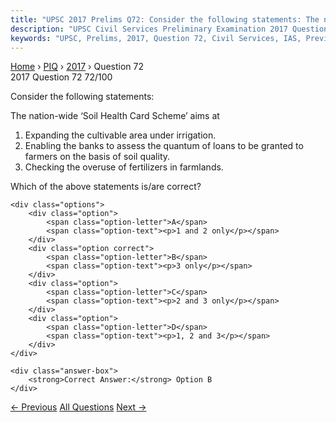 ```yaml
---
title: "UPSC 2017 Prelims Q72: Consider the following statements: The nation-wide ‘Soil Hea..."
description: "UPSC Civil Services Preliminary Examination 2017 Question 72 with options and answer"
keywords: "UPSC, Prelims, 2017, Question 72, Civil Services, IAS, Previous Year Questions"
---
```


<nav class="breadcrumb">
    <a href="../../">Home</a>
    <span>›</span>
    <a href="../">PIQ</a>
    <span>›</span>
    <a href="./">2017</a>
    <span>›</span>
    <span>Question 72</span>
</nav>

<div class="question-header">
    <div class="question-meta">
        <span class="year-badge">2017</span>
        <span class="question-number">Question 72</span>
        <span class="progress">72/100</span>
    </div>
    <div class="progress-bar">
        <div class="progress-fill" style="width: 72.0%"></div>
    </div>
</div>

<div class="question-content">
    <div class="question-text">
        <p>Consider the following statements:</p>
<p>The nation-wide ‘Soil Health Card Scheme’ aims at</p>
<ol>
<li>Expanding the cultivable area under irrigation.</li>
<li>Enabling the banks to assess the quantum of loans to be granted to farmers on the basis of soil quality.</li>
<li>Checking the overuse of fertilizers in farmlands.</li>
</ol>
<p>Which of the above statements is/are correct?</p>
    </div>
    
    <div class="options">
        <div class="option">
            <span class="option-letter">A</span>
            <span class="option-text"><p>1 and 2 only</p></span>
        </div>
        <div class="option correct">
            <span class="option-letter">B</span>
            <span class="option-text"><p>3 only</p></span>
        </div>
        <div class="option">
            <span class="option-letter">C</span>
            <span class="option-text"><p>2 and 3 only</p></span>
        </div>
        <div class="option">
            <span class="option-letter">D</span>
            <span class="option-text"><p>1, 2 and 3</p></span>
        </div>
    </div>

    <div class="answer-box">
        <strong>Correct Answer:</strong> Option B
    </div>
</div>

<div class="question-nav">
    <a href="../q071-which-of-the-following-practices-can-help-in-water/" class="nav-btn prev">← Previous</a>
    <a href="../" class="nav-btn center">All Questions</a>
    <a href="../q073-consider-the-following-pairs-commonly-used-materia/" class="nav-btn next">Next →</a>
</div>
